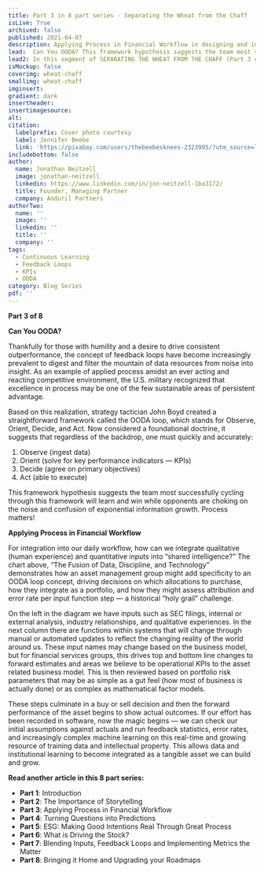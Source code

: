 ```yaml
---
title: Part 3 in 8 part series - Separating the Wheat from the Chaff
isLive: True
archived: false
published: 2021-04-07 
description: Applying Process in Financial Workflow in designing and implementing metrics that matter
lead:  Can You OODA? This framework hypothesis suggests the team most successfully cycling through this framework will learn and win while opponents are choking on the noise and confusion of exponential information growth. Process matters. 
lead2: In this segment of SEPARATING THE WHEAT FROM THE CHAFF (Part 3 of 8) Jon Neitzell, Managing Partner for Anduril Partners, lays out a framework for decision flow in asset selection. Let's discuss what that looks like integrated into dynamic software.
isMockup: false
coverimg: wheat-chaff
smallimg: wheat-chaff
imginsert: 
gradient: dark
insertheader: 
insertimagesource: 
alt: 
citation:
  labelprefix: Cover photo courtesy 
  label: Jennifer Beebe
  link: 'https://pixabay.com/users/thebeebesknees-2323995/?utm_source=link-attribution&utm_medium=referral&utm_campaign=image&utm_content=3571011'
includebottom: false
author: 
  name: Jonathan Neitzell
  image: jonathan-neitzell
  linkedin: https://www.linkedin.com/in/jon-neitzell-1ba3172/
  title: Founder, Managing Partner
  company: Anduril Partners
authorTwo:
  name: ''
  image: ''
  linkedin: ''
  title: ''
  company: ''
tags: 
  - Continuous Learning
  - Feedback Loops
  - KPIs
  - OODA
category: Blog Series
pdf: ''
---
```


**Part 3 of 8**

**Can You OODA?**

Thankfully for those with humility and a desire to drive consistent outperformance, the concept of feedback loops have become increasingly prevalent to digest and filter the mountain of data resources from noise into insight. As an example of applied process amidst an ever acting and reacting competitive environment, the U.S. military recognized that excellence in process may be one of the few sustainable areas of persistent advantage.

Based on this realization, strategy tactician John Boyd created a straightforward framework called the OODA loop, which stands for Observe, Orient, Decide, and Act. Now considered a foundational doctrine, it suggests that regardless of the backdrop, one must quickly and accurately:

<ol>
<li>Observe (ingest data)</li>

<li>Orient (solve for key performance indicators — KPIs)</li>

<li>Decide (agree on primary objectives)</li>

<li>Act (able to execute)</li>
</ol>

This framework hypothesis suggests the team most successfully cycling through this framework will learn and win while opponents are choking on the noise and confusion of exponential information growth. Process matters!

<markdown-image title="The Fusion of Data, Discipline, and Technology" caption="Anduril Partners" src="kpi-dev-process"></markdown-image>

**Applying Process in Financial Workflow**

For integration into our daily workflow, how can we integrate qualitative (human experience) and quantitative inputs into “shared intelligence?” The chart above, “The Fusion of Data, Discipline, and Technology” demonstrates how an asset management group might add specificity to an OODA loop concept, driving decisions on which allocations to purchase, how they integrate as a portfolio, and how they might assess attribution and error rate per input function step — a historical “holy grail” challenge.

On the left in the diagram we have inputs such as SEC filings, internal or external analysis, industry relationships, and qualitative experiences. In the next column there are functions within systems that will change through manual or automated updates to reflect the changing reality of the world around us. These input names may change based on the business model, but for financial services groups, this drives top and bottom line changes to forward estimates and areas we believe to be operational KPIs to the asset related business model. This is then reviewed based on portfolio risk parameters that may be as simple as a gut feel (how most of business is actually done) or as complex as mathematical factor models.

These steps culminate in a buy or sell decision and then the forward performance of the asset begins to show actual outcomes. If our effort has been recorded in software, now the magic begins — we can check our initial assumptions against actuals and run feedback statistics, error rates, and increasingly complex machine learning on this real-time and growing resource of training data and intellectual property. This allows data and institutional learning to become integrated as a tangible asset we can build and grow.

**Read another article in this 8 part series:**

<ul>
<li><span><strong>Part 1</strong></span>: <nuxt-link to="/articles/separating-the-wheat-from-the-chaff-series-introduction">Introduction</nuxt-link></li>
<li><span><strong>Part 2</strong></span>: <nuxt-link to="/articles/separating-the-wheat-from-the-chaff-series-the-importance-of-storytelling">The Importance of Storytelling</nuxt-link></li>
<li><span><strong>Part 3</strong></span>: <nuxt-link to="/articles/separating-the-wheat-from-the-chaff-series-financial-workflow">Applying Process in Financial Workflow</nuxt-link></li>
<li><span><strong>Part 4</strong></span>: <nuxt-link to="/articles/separating-the-wheat-from-the-chaff-series-questions-into-predictions">Turning Questions into Predictions</nuxt-link></li>
<li><span><strong>Part 5</strong></span>: <nuxt-link to="/articles/separating-the-wheat-from-the-chaff-series-ESG-making-good-intentions-real-through-great-process">ESG: Making Good Intentions Real Through Great Process</nuxt-link></li></li>
<li><span><strong>Part 6</strong></span>: <nuxt-link to="/articles/separating-the-wheat-from-the-chaff-series-what-is-driving-the-stock">What is Driving the Stock?</nuxt-link></li></li>
<li><span><strong>Part 7</strong></span>: <nuxt-link to="/articles/separating-the-wheat-from-the-chaff-series-blending-inputs-and-feedback-loops">Blending Inputs, Feedback Loops and Implementing Metrics the Matter</nuxt-link></li></li>
<li><span><strong>Part 8</strong></span>: <nuxt-link to="/articles/separating-the-wheat-from-the-chaff-series-upgrading-your-roadmap">Bringing it Home and Upgrading your Roadmaps</nuxt-link></li></li>
</ul>
